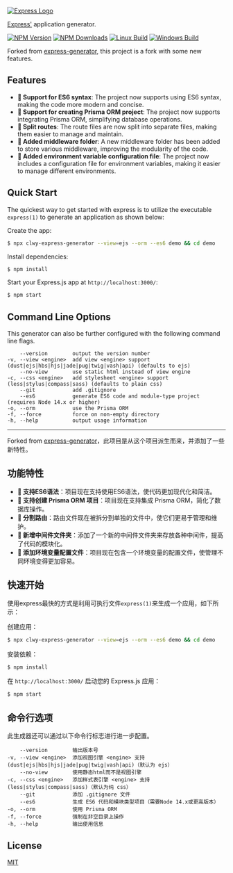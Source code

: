 [![Express Logo](https://i.cloudup.com/zfY6lL7eFa-3000x3000.png)](http://expressjs.com/)

[Express'](https://www.npmjs.com/package/express) application generator.

[![NPM Version][npm-image]][npm-url]
[![NPM Downloads][downloads-image]][downloads-url]
[![Linux Build][github-actions-ci-image]][github-actions-ci-url]
[![Windows Build][appveyor-image]][appveyor-url]

Forked from [express-generator](https://github.com/expressjs/generator), this project is a fork with some new features.

## Features

- **🚀 Support for ES6 syntax**: The project now supports using ES6 syntax, making the code more modern and concise.
- **💾 Support for creating Prisma ORM project**: The project now supports integrating Prisma ORM, simplifying database operations.
- **🔀 Split routes**: The route files are now split into separate files, making them easier to manage and maintain.
- **📁 Added middleware folder**: A new middleware folder has been added to store various middleware, improving the modularity of the code.
- **🔧 Added environment variable configuration file**: The project now includes a configuration file for environment variables, making it easier to manage different environments.

## Quick Start

The quickest way to get started with express is to utilize the executable `express(1)` to generate an application as shown below:

Create the app:

```bash
$ npx clwy-express-generator --view=ejs --orm --es6 demo && cd demo
```

Install dependencies:

```bash
$ npm install
```

Start your Express.js app at `http://localhost:3000/`:

```bash
$ npm start
```

## Command Line Options

This generator can also be further configured with the following command line flags.

        --version        output the version number
    -v, --view <engine>  add view <engine> support (dust|ejs|hbs|hjs|jade|pug|twig|vash|api) (defaults to ejs)
        --no-view        use static html instead of view engine
    -c, --css <engine>   add stylesheet <engine> support (less|stylus|compass|sass) (defaults to plain css)
        --git            add .gitignore
        --es6            generate ES6 code and module-type project (requires Node 14.x or higher)
    -o, --orm            use the Prisma ORM
    -f, --force          force on non-empty directory
    -h, --help           output usage information

------------

Forked from [express-generator](https://github.com/expressjs/generator)，此项目是从这个项目派生而来，并添加了一些新特性。

## 功能特性

- **🚀 支持ES6语法**：项目现在支持使用ES6语法，使代码更加现代化和简洁。
- **💾 支持创建 Prisma ORM 项目**：项目现在支持集成 Prisma ORM，简化了数据库操作。
- **🔀 分割路由**：路由文件现在被拆分到单独的文件中，使它们更易于管理和维护。
- **📁 新增中间件文件夹**：添加了一个新的中间件文件夹来存放各种中间件，提高了代码的模块化。
- **🔧 添加环境变量配置文件**：项目现在包含一个环境变量的配置文件，使管理不同环境变得更加容易。

## 快速开始

使用express最快的方式是利用可执行文件`express(1)`来生成一个应用，如下所示：

创建应用：

```bash
$ npx clwy-express-generator --view=ejs --orm --es6 demo && cd demo
```

安装依赖：

```bash
$ npm install
```

在 `http://localhost:3000/` 启动您的 Express.js 应用：

```bash
$ npm start
```

## 命令行选项

此生成器还可以通过以下命令行标志进行进一步配置。

        --version        输出版本号
    -v, --view <engine>  添加视图引擎 <engine> 支持 (dust|ejs|hbs|hjs|jade|pug|twig|vash|api)（默认为 ejs）
        --no-view        使用静态html而不是视图引擎
    -c, --css <engine>   添加样式表引擎 <engine> 支持 (less|stylus|compass|sass)（默认为纯 css）
        --git            添加 .gitignore 文件
        --es6            生成 ES6 代码和模块类型项目（需要Node 14.x或更高版本）
    -o, --orm            使用 Prisma ORM
    -f, --force          强制在非空目录上操作
    -h, --help           输出使用信息

## License

[MIT](LICENSE)

[npm-image]: https://img.shields.io/npm/v/express-generator.svg
[npm-url]: https://npmjs.org/package/express-generator
[appveyor-image]: https://img.shields.io/appveyor/ci/dougwilson/generator/master.svg?label=windows
[appveyor-url]: https://ci.appveyor.com/project/dougwilson/generator
[downloads-image]: https://img.shields.io/npm/dm/express-generator.svg
[downloads-url]: https://npmjs.org/package/express-generator
[github-actions-ci-image]: https://img.shields.io/github/workflow/status/expressjs/generator/ci/master?label=linux
[github-actions-ci-url]: https://github.com/expressjs/generator/actions/workflows/ci.yml
